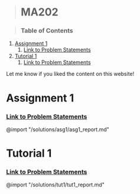 ># **MA202**   

>### Table of Contents
<!-- Start Document Outline -->

1. [Assignment 1](#assignment-1)
      1. [Link to Problem Statements](#link-to-problem-statements)
2. [Tutorial 1](#tutorial-1)
      1. [Link to Problem Statements](#link-to-problem-statements-1)

<!-- End Document Outline -->
Let me know if you liked the content on this website!
# Assignment 1
### [Link to Problem Statements](/problem-statements/Assignment-1.pdf)
@import "/solutions/asg1/asg1_report.md"


# Tutorial 1
### [Link to Problem Statements](/problem-statements/Tutorial-1.pdf)
@import "/solutions/tut1/tut1_report.md"

<!-- Wohoo it worked, finally. Two images still didn't load. -->